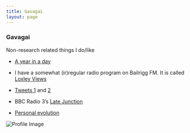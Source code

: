 ```yaml
---
title: Gavagai
layout: page
---
```


### Gavagai

Non-research related things I do/like

* [A year in a day](https://jamesbrandscience.github.io/a_year_in_a_day)

* I have a somewhat (ir)regular radio program on Bailrigg FM. It is called [Loxley Views](https://www.mixcloud.com/loxley_views/)

* [Tweets 1](http://www.bbc.co.uk/programmes/b01s6xyk) and [2](https://www.xeno-canto.org/explore/random)

* BBC Radio 3’s [Late Junction](http://www.bbc.co.uk/programmes/b006tp52)

* [Personal evolution](https://jamesbrandscience.github.io/personal_evolution)

![Profile Image](https://jamesbrandscience.github.io/assets/gavagai.jpg)
